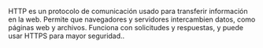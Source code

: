 HTTP es un protocolo de comunicación usado para transferir información en la web. Permite que navegadores y servidores intercambien datos, como páginas web y archivos. Funciona con solicitudes y respuestas, y puede usar HTTPS para mayor seguridad..